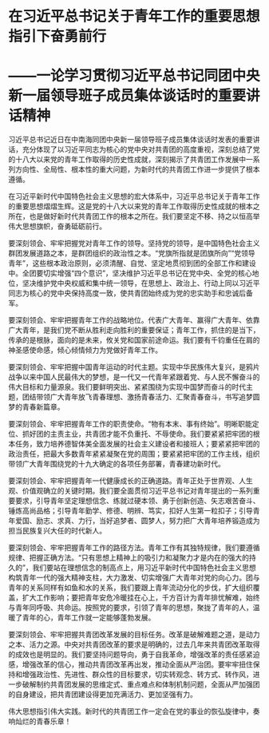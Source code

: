 # 在习近平总书记关于青年工作的重要思想指引下奋勇前行
# ——一论学习贯彻习近平总书记同团中央新一届领导班子成员集体谈话时的重要讲话精神

习近平总书记近日在中南海同团中央新一届领导班子成员集体谈话时发表的重要讲话，充分体现了以习近平同志为核心的党中央对共青团的高度重视，深刻总结了党的十八大以来党的青年工作取得的历史性成就，深刻揭示了共青团工作发展中一系列方向性、全局性、根本性的重大问题，为新时代的共青团工作进一步提供了根本遵循。

在习近平新时代中国特色社会主义思想的宏大体系中，习近平总书记关于青年工作的重要思想熠熠生辉。这是党的十八大以来党的青年工作取得历史性成就的根本之所在，也是做好新时代共青团工作的根本之所在。我们要坚定不移、持之以恒高举伟大思想旗帜，奋勇砥砺前行。

要深刻领会、牢牢把握党对青年工作的领导。坚持党的领导，是中国特色社会主义群团发展道路之本，是群团组织的政治性之本。“党旗所指就是团旗所向”“党领导青年”，这些根本政治原则，必须清醒、自觉、坚定地贯彻到团的全部工作和建设中。全团要切实增强“四个意识”，坚决维护习近平总书记在党中央、全党的核心地位，坚决维护党中央权威和集中统一领导，在思想上、政治上、行动上同以习近平同志为核心的党中央保持高度一致，使共青团始终成为党的忠实助手和忠诚后备军。

要深刻领会、牢牢把握青年工作的战略地位。代表广大青年、赢得广大青年、依靠广大青年，是我们党不断从胜利走向胜利的重要保证；青年工作，抓住的是当下，传承的是根脉，面向的是未来，攸关党和国家前途命运。我们要有千钧重任在肩的神圣感使命感，倾心倾情倾力为党做好青年工作。

要深刻领会、牢牢把握中国青年运动的时代主题。实现中华民族伟大复兴，是鸦片战争以来中国人民最伟大的梦想，是一代又一代青年紧跟着党、与人民不懈奋斗的伟大目标和力量源泉。我们要鲜明突出、紧紧围绕为实现中国梦而奋斗的时代主题，团结带领广大青年放飞青春理想、激扬青春活力、汇聚青春奋斗，书写追梦圆梦的青春新篇章。

要深刻领会、牢牢把握青年工作的职责使命。“物有本末、事有终始”。明晰职能定位、抓好团的主责主业，共青团才能不负重托、不辱使命。我们要紧紧把牢团的根本任务，致力培养德智体美全面发展的社会主义建设者和接班人；要紧紧把牢团的政治责任，把最大多数青年紧紧凝聚在党的周围；要紧紧把牢团的工作主线，组织带领广大青年围绕党的十九大确定的各项任务部署，青春建功新时代。

要深刻领会、牢牢把握青年一代健康成长的正确道路。青年正处于世界观、人生观、价值观确立的关键时期。我们要全面贯彻习近平总书记对青年提出的一系列重要要求，引导青年坚定理想信念、练就过硬本领、勇于创新创造、矢志艰苦奋斗、锤炼高尚品格；引导青年勤学、修德、明辨、笃实，扣好人生第一粒扣子；引导青年爱国、励志、求真、力行，当好追梦者、圆梦人，努力把广大青年培养锻造成为担当民族复兴大任的时代新人。

要深刻领会、牢牢把握青年工作的路径方法。青年工作有其独特规律，我们要遵循规律、把握正确方法。“只有思想上精神上的吸引力和凝聚力才是内在的强大的持久的”，我们要站在理想信念的制高点上，用习近平新时代中国特色社会主义思想构筑青年一代的强大精神支柱，大力激发、切实增强广大青年对党的向心力。团与青年的关系同样有如鱼和水的关系，我们要跟上青年流动分化的步伐，扩大组织覆盖，扩大工作影响；要把青年安危冷暖挂在心上，千方百计为青年排忧解难，始终与青年同呼吸、共命运。按照党的要求，引领了青年的思想，聚拢了青年的人，温暖了青年的心，青年工作就一定能够蓬勃发展。

要深刻领会、牢牢把握共青团改革发展的目标任务。改革是破解难题之道，是动力之本、活力之源。中央对共青团改革的要求是明确的，过去几年来共青团改革取得的成效也是明显的。我们要坚持问题导向，勇于自我革命，增强改革的责任感紧迫感，增强改革的信心，推动共青团改革再出发，推动全面从严治团。要牢牢扭住保持和增强政治性、先进性、群众性的目标要求，切实转观念、转方式、转作风，进一步破解制约共青团发展的思维定式、重点难点和体制机制问题，全面从严加强团的自身建设，把共青团建设得更加充满活力、更加坚强有力。

伟大思想指引伟大实践。新时代的共青团工作一定会在党的事业的恢弘旋律中，奏响灿烂的青春乐章！